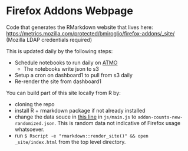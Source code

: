 # Firefox Addons Webpage

Code that generates the RMarkdown website that lives here: https://metrics.mozilla.com/protected/bmiroglio/firefox-addons/_site/ (Mozilla LDAP credentials required)

This is updated daily by the following steps:
 * Schedule notebooks to run daily on [ATMO](https://analysis.telemetry.mozilla.org)
     + The notebooks write json to s3
 * Setup a cron on dashboard1 to pull from s3 daily
 * Re-render the site from dashboard1
 
 
 You can build part of this site locally from R by:
  * cloning the repo
  * install R + rmarkdown package if not already installed
  * change the data souce in [this line](https://github.com/benmiroglio/firefox-addons/blob/master/js/main.js#L32) in `js/main.js` to `addon-counts-new-randomized.json`. This is random data not indicative of Firefox usage whatsoever.
  * run `$ Rscript -e "rmarkdown::render_site()" && open _site/index.html` from the top level directory.
